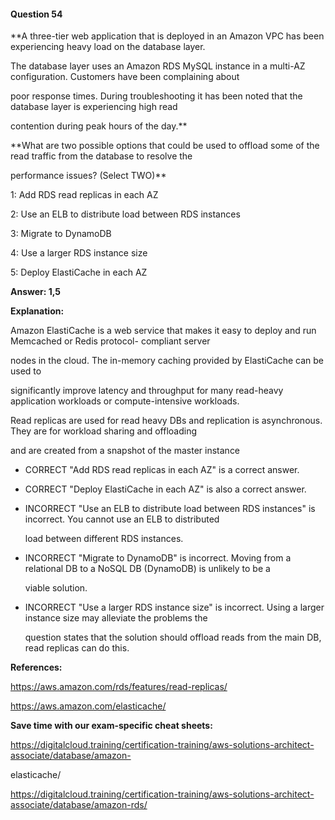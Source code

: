 #### Question  54


**A three-tier web application that is deployed in an Amazon VPC has been experiencing heavy load on the database layer.

The database layer uses an Amazon RDS MySQL instance in a multi-AZ configuration. Customers have been complaining about

poor response times. During troubleshooting it has been noted that the database layer is experiencing high read

contention during peak hours of the day.**


**What are two possible options that could be used to offload some of the read traffic from the database to resolve the

performance issues? (Select TWO)**


1: Add RDS read replicas in each AZ


2: Use an ELB to distribute load between RDS instances


3: Migrate to DynamoDB


4: Use a larger RDS instance size


5: Deploy ElastiCache in each AZ


**Answer: 1,5**


**Explanation:**


Amazon ElastiCache is a web service that makes it easy to deploy and run Memcached or Redis protocol- compliant server

nodes in the cloud. The in-memory caching provided by ElastiCache can be used to


significantly improve latency and throughput for many read-heavy application workloads or compute-intensive workloads.


Read replicas are used for read heavy DBs and replication is asynchronous. They are for workload sharing and offloading

and are created from a snapshot of the master instance


- CORRECT "Add RDS read replicas in each AZ" is a correct answer.


- CORRECT "Deploy ElastiCache in each AZ" is also a correct answer.


- INCORRECT "Use an ELB to distribute load between RDS instances" is incorrect. You cannot use an ELB to distributed

  load between different RDS instances.


- INCORRECT "Migrate to DynamoDB" is incorrect. Moving from a relational DB to a NoSQL DB (DynamoDB) is unlikely to be a

  viable solution.


- INCORRECT "Use a larger RDS instance size" is incorrect. Using a larger instance size may alleviate the problems the

  question states that the solution should offload reads from the main DB, read replicas can do this.


**References:**


https://aws.amazon.com/rds/features/read-replicas/


https://aws.amazon.com/elasticache/


**Save time with our exam-specific cheat sheets:**


https://digitalcloud.training/certification-training/aws-solutions-architect-associate/database/amazon-

elasticache/


https://digitalcloud.training/certification-training/aws-solutions-architect-associate/database/amazon-rds/

